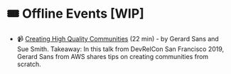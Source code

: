 # 🎟 Offline Events [WIP]

- 📹 [Creating High Quality Communities](https://devrel.net/community/creating-high-quality-communities) (22 min) - by Gerard Sans and Sue Smith. Takeaway: In this talk from DevRelCon San Francisco 2019, Gerard Sans from AWS shares tips on creating communities from scratch.
